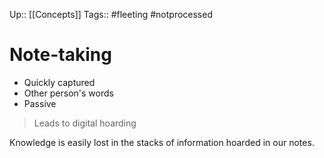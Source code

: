 Up:: [[Concepts]]
Tags:: #fleeting #notprocessed 

# Note-taking
- Quickly captured
- Other person's words
- Passive

> Leads to digital hoarding

Knowledge is easily lost in the stacks of information hoarded in our notes. 